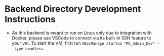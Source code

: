 # Backend Directory Development Instructions

- As this backend is meant to run on Linux only due to integration with Docker, please use VSCode to connect via its built-in SSH feature to your vm. To start the VM, first run `VBoxManage startvm "MC_Admin_Dev" --type headless`.